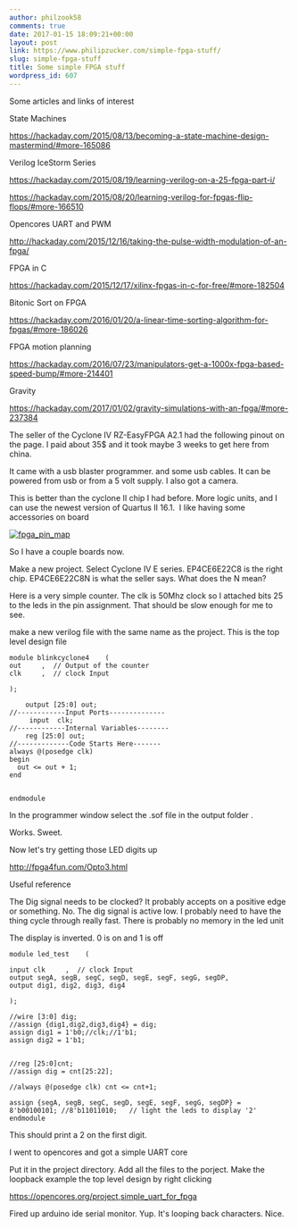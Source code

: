 ```yaml
---
author: philzook58
comments: true
date: 2017-01-15 18:09:21+00:00
layout: post
link: https://www.philipzucker.com/simple-fpga-stuff/
slug: simple-fpga-stuff
title: Some simple FPGA stuff
wordpress_id: 607
---
```




Some articles and links of interest



State Machines

https://hackaday.com/2015/08/13/becoming-a-state-machine-design-mastermind/#more-165086

Verilog IceStorm Series

https://hackaday.com/2015/08/19/learning-verilog-on-a-25-fpga-part-i/

https://hackaday.com/2015/08/20/learning-verilog-for-fpgas-flip-flops/#more-166510

Opencores UART and PWM

http://hackaday.com/2015/12/16/taking-the-pulse-width-modulation-of-an-fpga/

FPGA in C

https://hackaday.com/2015/12/17/xilinx-fpgas-in-c-for-free/#more-182504

Bitonic Sort on FPGA

https://hackaday.com/2016/01/20/a-linear-time-sorting-algorithm-for-fpgas/#more-186026

FPGA motion planning

https://hackaday.com/2016/07/23/manipulators-get-a-1000x-fpga-based-speed-bump/#more-214401

Gravity

https://hackaday.com/2017/01/02/gravity-simulations-with-an-fpga/#more-237384

The seller of the Cyclone IV RZ-EasyFPGA A2.1 had the following pinout on the page. I paid about 35$ and it took maybe 3 weeks to get here from china.

It came with a usb blaster programmer. and some usb cables. It can be powered from usb or from a 5 volt supply. I also got a camera.

This is better than the cyclone II chip I had before. More logic units, and I can use the newest version of Quartus II 16.1.  I like having some accessories on board





[![fpga_pin_map](http://www.philipzucker.com/wp-content/uploads/2017/01/fpga_pin_map-149x300.jpg)](http://www.philipzucker.com/wp-content/uploads/2017/01/fpga_pin_map.jpg)

So I have a couple boards now.

Make a new project. Select Cyclone IV E series. EP4CE6E22C8 is the right chip. EP4CE6E22C8N is what the seller says. What does the N mean?

Here is a very simple counter. The clk is 50Mhz clock so I attached bits 25 to the leds in the pin assignment. That should be slow enough for me to see.

make a new verilog file with the same name as the project. This is the top level design file

    
    module blinkcyclone4    (
    out     ,  // Output of the counter
    clk     ,  // clock Input
    
    );
    
        output [25:0] out;
    //------------Input Ports--------------
         input  clk;
    //------------Internal Variables--------
        reg [25:0] out;
    //-------------Code Starts Here-------
    always @(posedge clk)
    begin
      out <= out + 1;
    end
    
    
    endmodule






In the programmer window select the .sof file in the output folder .

Works. Sweet.

Now let's try getting those LED digits up

http://fpga4fun.com/Opto3.html

Useful reference

The Dig signal needs to be clocked? It probably accepts on a positive edge or something. No. The dig signal is active low. I probably need to have the thing cycle through really fast. There is probably no memory in the led unit



The display is inverted. 0 is on and 1 is off

    
    module led_test    (
    
    input clk     ,  // clock Input
    output segA, segB, segC, segD, segE, segF, segG, segDP,
    output dig1, dig2, dig3, dig4
    
    );
    
    //wire [3:0] dig;
    //assign {dig1,dig2,dig3,dig4} = dig;
    assign dig1 = 1'b0;//clk;//1'b1;
    assign dig2 = 1'b1;
    
    
    //reg [25:0]cnt;
    //assign dig = cnt[25:22];
    
    //always @(posedge clk) cnt <= cnt+1;
    
    assign {segA, segB, segC, segD, segE, segF, segG, segDP} = 8'b00100101; //8'b11011010;   // light the leds to display '2'
    endmodule




This should print a 2 on the first digit.



I went to opencores and got a simple UART core

Put it in the project directory. Add all the files to the porject. Make the loopback example the top level design by right clicking

https://opencores.org/project,simple_uart_for_fpga

Fired up arduino ide serial monitor. Yup. It's looping back characters. Nice.












